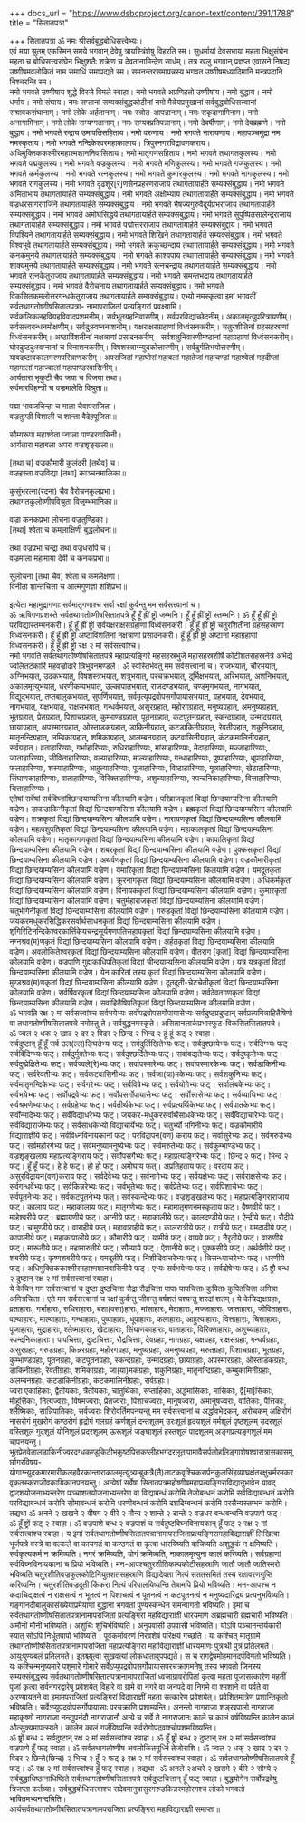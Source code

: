 +++
dbcs_url = "https://www.dsbcproject.org/canon-text/content/391/1788"
title = "सितातपत्रा"

+++
सितातपत्रा
ॐ नमः श्रीसर्वबुद्धबोधिसत्त्वेभ्यः।  
एवं मया श्रुतम् एकस्मिन् समये भगवान् देवेषु त्रायस्त्रिंशेषु विहरति स्म। सुधर्मायां देवसभायां महता भिक्षुसंघेन महता च बोधिसत्त्वसंघेन भिक्षुशतैः शक्रेण च देवतानामिन्द्रेण सार्धम्। तत्र खलु भगवान् प्रज्ञप्त एवासने निषद्य उष्णीषमवलोकितं नाम समाधिं समापद्यते स्म। समनन्तरसमापन्नस्य भगवत उष्णीषमध्यादिमानि मन्त्रपदानि निश्चरन्ति स्म।  
नमो भगवते उष्णीषाय शुद्धे विरजे विमले स्वाहा। नमो भगवते अप्रणिहतो उष्णीषाय। नमो बुद्धाय। नमो धर्माय। नमो संघाय। नमः सप्तानां सम्यक्संबुद्धकोटीनां नमो मैत्रेयप्रमुखानां सर्वबुद्धबोधिसत्त्वानां सश्रावकसंघानाम्। नमो लोके अर्हतानाम्। नमः स्त्रोत-आपन्नानाम्। नमः सकृदागामिनाम। नमो अनागामिनाम्। नमो लोके सम्यग्गतानाम्। नमः सम्यक्प्रतिपन्नानाम्। नमो देवर्षीणाम्। नमो देवब्रह्मणे। नमो बुद्धाय। नमो भगवते रुद्राय उमापतिसहिताय। नमो वरुणाय। नमो भगवते नारायणाय। महापञ्चमुद्रा नमः नमस्कृताय। नमो भगवते नन्दिकेश्वरमहाकालाय। त्रिपुरनगरविद्रावणकराय। अधिमुक्तिककश्मीरमहाश्मशाननिवासिताय। नमो मातृगणसहिताय। नमो भगवते तथागतकुलस्य। नमो भगवते पद्मकुलस्य। नमो भगवते वज्रकुलस्य। नमो भगवते मणिकुलस्य। नमो भगवते गजकुलस्य। नमो भगवते कर्मकुलस्य। नमो भगवते रत्नकुलस्य। नमो भगवते कुमारकुलस्य। नमो भगवते नागकुलस्य। नमो भगवते रागकुलस्य। नमो भगवते दृढशूर[र]णसेनप्रहरणराजाय तथागतायार्हते सम्यक्संबुद्धाय। नमो भगवते अमिताभाय तथागतायार्हते सम्यक्संबुद्धाय। नमो भगवते अक्षोभ्याय तथागतायार्हते सम्यक्संबुद्धाय। नमो भगवते वज्रधरसागरगर्जिने तथागतायार्हते सम्यक्संबुद्धाय। नमो भगवते भैषज्यगुरुवैदूर्यप्रभराजाय तथागतायार्हते सम्यक्‍संबुद्धाय। नमो भगवते अमोघसिद्धये तथागतायार्हते सम्यक्संबुद्धाय। नमो भगवते सुपुष्पितसालेन्द्रराजाय तथागतायार्हते सम्यक्संबुद्धाय। नमो भगवते पद्मोत्तरराजाय तथागतायार्हते सम्यक्संबुद्दाय। नमो भगवते विपश्यिने तथागतायार्हते सम्यक्संबुद्धाय। नमो भगवते शिखिने तथागतायार्हते सम्यक्संबुद्धाय। नमो भगवते विश्वभुवे तथागतायार्हते सम्यक्संबुद्धाय। नमो भगवते क्रकुच्छन्दाय तथागतायार्हते सम्यक्संबुद्धाय। नमो भगवते कनकमुनये तथागतायार्हते सम्यक्संबुद्धाय। नमो भगवते काश्यपाय तथागतायार्हते सम्यक्संबुद्धाय। नमो भगवते शाक्यमुनये तथागतायार्हते सम्यक्संबुद्धाय। नमो भगवते रत्नचन्द्राय तथागतायार्हते सम्यक्संबुद्धाय। नमो भगवते रत्नकेतुराजाय तथागतायार्हते सम्यक्संबुद्धाय। नमो भगवते समन्तभद्राय तथागतायार्हते सम्यक्संबुद्धाय। नमो भगवते वैरोचनाय तथागतायार्हते सम्यक्संबुद्धाय। नमो भगवते विकसितकमलोत्तरगन्धकेतुराजाय तथागतायार्हते सम्यक्संबुद्धाय। एभ्यो नमस्कृत्वा इमां भगवतीं सर्वतथागतोष्णीषसितातपत्रा- नामापराजितां प्रत्यङ्गिरां प्रवक्ष्यामि।  
सर्वकलिकलहविग्रहविवादप्रशमनीम्। सर्वभूतग्रहनिवारणीम्। सर्वपरविद्याच्छेदनीम्। अकालमृत्युपरित्रायणीम्। सर्वसत्त्वबन्धनमोक्षणीम्। सर्वदुःस्वप्ननाशनीम्। यक्षराक्षसग्रहाणां विध्वंसनकरीम्। चतुरशीतिनां ग्रहसहस्राणां विध्वंसनकरीम्। अष्टाविंशतीनां नक्षत्राणां प्रसादनकरीम्। सर्वशत्रुनिवारणीमष्टानां महाग्रहाणां विध्वंसनकरीम्। घोरदुष्टदुःस्वप्नानां च विनाशनकरीम्। विषशस्त्राग्न्युदकोत्तारणीम्। सर्वदुर्गतिभयोत्तरणीम्। यावदष्टावकालमरणपरित्राणकरीम्। अपराजितां महाघोरां महाबलां महातेजां महाचण्डां महाश्वेतां महदीप्तां महामालां महाज्वालां महापाण्डरवासिनीम्।  
आर्यतारा भृकुटी चैव जया च विजया तथा।  
सर्वमारविहन्त्री च वज्रमालेति विश्रुता॥

पद्मा भावजचिन्हा च माला चैवापराजिता।  
वज्रतुण्डी विशाली च शान्ता वैदेहपूजिता॥

सौम्यरूपा महाश्वेता ज्वाला पाण्डरवासिनी।  
आर्यतारा महाबला अपरा वज्रशृङ्खला॥

[तथा च] वज्रकौमारी कुलंदरी [तथैव] च।  
वज्रहस्ता वज्रविद्या [तथा] काञ्चनमालिका॥

कुसुंभरत्ना(रदना) चैव वैरोचनकुलप्रभा।  
तथागतकुलोष्णीषविश्रुता विजृम्भमानिका॥

वज्रा कनकप्रभा लोचना वज्रतुण्डिका।  
[तथा] श्वेता च कमलाक्षिणी बुद्धलोचना॥

तथा वज्रप्रभा चन्द्रा तथा वज्रधरापि च।  
वज्रमाला महामाया देवी च कनकप्रभा॥

सुलोचना [तथा चैव] श्वेता च कमलेक्षणा।  
विनीता शान्तचित्ता च आत्मगुणज्ञा शशिप्रभा॥

इत्येता महामुद्रागणाः सर्वमातृगणाश्च सर्वा रक्षां कुर्वन्तु मम सर्वसत्त्वानां च।  
ॐ ऋषिगणप्रशस्ते सर्वतथागतोष्णीषसितातपत्रे हूँ हूँ ह्रीं ष्ट्रों जम्भनि। हूँ हूँ ह्रीं ष्ट्रों स्तम्भनि। ॐ हूँ हूँ ह्रीं ष्ट्रो परविद्यास्तम्भनकरी। हूँ हूँ ह्रीं ष्ट्रों सर्वयक्षराक्षसग्रहाणां विध्वंसनकरी। हूँ हूँ ह्रीं ष्ट्रों चतुरशितीनां ग्रहसहस्राणां विध्वंसनकरी। हूँ हूँ ह्रीं ष्ट्रो अष्टाविंशतिनां नक्षत्राणां प्रसादनकरी। हूँ हूँ ह्रीं ष्ट्रो अष्टानां महाग्रहाणां विध्वंसनकरी। हूँ हूँ ह्रीं ष्ट्रों रक्ष २ मां सर्वसत्त्वांश्च।  
नमो भगवति सर्वतथागतोष्णीषसितातपत्रे महाप्रत्यङ्गिरे महसहस्रभुजे महासहस्रशीर्षे कोटीशतसहस्रनेत्रे अभेद्ये ज्वलितटंकारि महवज्रोदारे त्रिभुवनमण्डले। ॐ स्वस्तिर्भवतु मम सर्वसत्त्वानां च। राजभयात्, चौरभयात्, अग्निभयात्, उदकभयात्, विषशस्त्रभयात्, शत्रुभयात्, परचक्रभयात्, दुर्भिक्षभयात्, अरिभयात्, अशनिभयात्, अकालमृत्युभयात्, धरणीकम्पभयात्, उल्कापातभयात्, राजदण्डभयात्, चण्डमृगभयात्, नागभयात्, विद्युद्‍भयात्, तप्तबालुकभयात्, सुपर्णिभयात्, सर्वमृत्यूपद्रवोपसर्गोपायासभयात्, ग्रहभयात्, देवभयात्, नागभयात्, यक्षभयात्, राक्षसभयात्, गन्धर्वभयात्, असुरग्रहात्, महोरगग्रहात्, मनुष्यग्रहात्, अमनुष्यग्रहात्, भूतग्रहात्, प्रेतग्रहात्, पिशाचग्रहात्, कुम्भाण्डग्रहात्, पूतनग्रहात्, कटपूतनग्रहात्, स्कन्दग्रहात्, उन्मादग्रहात्, छायाग्रहात्, अपस्मारग्रहात्, ओस्ताडकग्रहात्, डाकिनीग्रहात्, कटडाकिनीग्रहात्, रेवतीग्रहात्, शकुनिग्रहात्, मातृनन्दिग्रहात्, लम्बिकाग्रहात्, शमिकाग्रहात्, आलम्बनग्रहात्, कटवासिनीग्रहात्, कंटकमालिनीग्रहात्, सर्वग्रहात्। व्रताहारिण्याः, गर्भाहारिण्याः, रुधिराहारिण्याः, मांसाहारिण्याः, मेदाहारिण्याः, मज्जाहारिण्याः, जाताहारिण्याः, जीविताहारिण्याः, वल्याहारिण्याः, माल्याहारिण्याः, गन्धाहारिण्याः, पुष्पाहारिण्याः, धूपाहारिण्याः, फलाहारिण्याः, शस्याहारिण्याः, आहुत्याहरिण्याः, पूजाहारिण्याः, विष्टाहारिण्याः, मूत्राहारिण्याः, खेटाहारिण्याः, सिंघाणकाहारिण्याः, वाताहारिण्याः, विरिक्ताहारिण्याः, अशुच्याहारिण्याः, स्पन्दनिकाहारिण्याः, वित्ताहारिण्याः, चित्ताहारिण्याः।  
एतेषां सर्वेषां सर्वविघ्नांश्छिन्दयाम्यसिना कीलयामि वज्रेण। परिव्राजकृतां विद्यां छिन्दयाम्यसिना कीलयामि वज्रेण। डाकडाकिनीकृतां विद्यां छिन्दयाम्यसिना कीलयामि वज्रेण। ब्रह्मकृतां विद्यां छिन्दयाम्यसिना कीलयामि वज्रेण। शक्रकृतां विद्यां छिन्दयाम्यसिना कीलयामि वज्रेण। नारायणकृतां विद्यां छिन्दयाम्यसिना कीलयामि वज्रेण। महापशुपतिकृतां विद्यां छिन्दयाम्यसिना कीलयामि वज्रेण। महाकालकृतां विद्यां छिन्दयाम्यसिना कीलयामि वज्रेण। मातृकागणकृतां विद्यां छिन्दयाम्यसिना कीलयामि वज्रेण। कापालिकृतां विद्यां छिन्दयाम्यसिना कीलयामि वज्रेण। शबरकृतां विद्यां छिन्दयाम्यसिना कीलयामि वज्रेण। पुक्कसकृतां विद्यां छिन्दयाम्यसिना कीलयामि वज्रेण। अथर्वणकृतां विद्यां छिन्दयाम्यसिना कीलयामि वज्रेण। वज्रकौमारीकृतां विद्यां छिन्दयाम्यसिना कीलयामि वज्रेण। यमारिकृतां विद्यां छिन्दयाम्यसिना किलयामि वज्रेण। यमदूतकृतां विद्यां छिन्दयाम्यसिना कीलयामि वज्रेण। क्रूरनागकृतां विद्यां छिन्दयाम्यसिना कीलयामि वज्रेण। अधिकर्मकृतां विद्यां छिन्दयाम्यसिना कीलयामि वज्रेण। विनायककृतां विद्यां छिन्दयाम्यसिना कीलयामि वज्रेण। कुमारकृतां विद्यां छिन्दयाम्यसिना कीलयामि वज्रेण। चतुर्महाराजकृतां विद्यां छिन्दयाम्यसिना कीलयामि वज्रेण। चतुर्भगिनीकृतां विद्यां छिन्दयाम्यसिना कीलयामि वज्रेण। गरुडकृतां विद्यां छिन्दयाम्यसिना कीलयामि वज्रेण। जयकरमधुकरसिद्धिकरसर्वार्थसाधनकृतां विद्यां छिन्दयाम्यसिना कीलयामि वज्रेण। शृंगिरिटिनन्दिकेश्वरकार्त्तिकेयचन्द्रसूर्यगणपतिसहायकृतां विद्यां छिन्दयाम्यसिना कीलयामि वज्रेण। नग्नश्रव(म)णकृतं विद्यां छिन्दयाम्यसिना कीलयामि वज्रेण। अर्हतकृतां विद्यां छिन्दयाम्यसिना कीलयामि वज्रेण। अवलोकितेश्वरकृतां विद्यां छिन्दयाम्यसिना कीलयामि वज्रेण। वीतराग [कृतां] विद्यां छिन्दयाम्यसिना कीलयामि वज्रेण। वज्रपाणि गुह्यकाधिपतिकृतां विद्यां चीन्दयाम्यसिना कीलयामि वज्रेण। यत्र यत्रकृतां विद्यां छिन्दयाम्यसिना कीलयामि वज्रेण। येन कारितां तस्य कृतां विद्यां छिन्दयाम्यसिना कीलयामि वज्रेण। मुण्डश्रव(म)णकृतां विद्यां छिन्दयाम्यसिना कीलयामि वज्रेण। दूतदूती-चेटचेतीकृतां विद्यां छिन्दयाम्यसिना कीलयामि वज्रेण। सर्वर्षिवरकृतां विद्यां छिन्दयाम्यसिना कीलयामि वज्रेण। सर्वदेवतगणकृतां विद्यां छिन्दयाम्यसिना कीलयामि वज्रेण। सर्वाहितैषिपतिकृतां विद्यां छिन्दयाम्यसिना कीलयामि वज्रेण।  
ॐ भगवति रक्ष २ मां सर्वसत्त्वांश्च सर्वभयेभ्यः सर्वोपद्रवोपसर्गोपायासेभ्यः सर्वदुष्टप्रदुष्टान् सर्वप्रत्यमित्राहितैषिणो वा तथागतोष्णीषसितातपत्रे नमोस्तु ते। सर्वबुद्धनमस्कृते। असितानलार्कप्रभास्फुट-विकसितसितातपत्रे।  
ॐ ज्वल २ धक २ खाद २ दर २ विदर २ छिन्द २ भिन्द २ हूं हूं फट् २ स्वाहा।  
सर्वदुष्टान् हूँ हूँ सर्व उल(ल्ल)ङ्घितेभ्यः फट्। सर्वदुर्लिखितेभ्यः फट्। सर्वदुश्छायेभ्यः फट्। सर्वदिग्भ्यः फट्। सर्वविदिग्भ्यः फट्। सर्वदुर्मुक्तेभ्यः फट्। सर्वदुश्छर्दितेभ्यः फट्। सर्वावद्यतेभ्यः फट्। सर्वदुष्कृतेभ्यः फट्। सर्वदुष्प्रेक्षितेभ्यः फट्। सर्वज्वले(रे)भ्यः फट्। सर्वापस्मारेभ्यः फट्। सर्वापस्मारकेभ्यः फट्। सर्वडाकिनीभ्यः फट्। सर्वरेवतीभ्यः फट्। सर्वकटवासिनीभ्यः फट्। सर्वजा(या)मकेभ्यः फट्। सर्वशकुनिभ्यः फट्। सर्वमातृनन्दिकेभ्यः फट्। सर्वगरेभ्यः फट्। सर्वविषेभ्यः फट्। सर्वयोगेभ्यः फट्। सर्वालंबकेभ्यः फट्। सर्वभयेभ्यः फट्। सर्वोपद्रवेभ्यः फट्। सर्वोपसर्गोपायासेभ्यः फट्। सर्वोत्त्रासेभ्यः फट्। सर्वव्याधिभ्यः फट्। सर्वश्रमणेभ्यः फट्। सर्वग्रहेभ्यः फट्। सर्वतीर्थकेभ्यः फट्। सर्वप्रत्यर्थिकेभ्यः फट्। सर्वपातकेभ्यः फट्। सर्वोन्मादेभ्यः फट्। सर्वविद्याधरेभ्यः फट्। जयकर-मधुकरसर्वार्थसाधकेभ्यः फट्। सर्वविद्याचारेभ्यः फट्। सर्वविद्याराजेभ्यः फट्। सर्वसाधकेभ्यो विद्याचार्येभ्यः फट्। चतुर्भ्यो भगिनीभ्यः फट्। वज्रकौमारीये विद्याराज्ञीये फट्। सर्वविध्नविनायकानां फट्। परविद्रापन(वण) कराय फट्। सर्वासुरेभ्यः फट्। सर्वगरुडेभ्यः फट्। सर्वमहोरगेभ्यः फट्। सर्वमनुष्यामनुष्येभ्यः फट्। सर्वमरुतेभ्यः फट्। सर्वकुम्भाण्डेभ्य फट्। वज्रशृङ्खलाय महाप्रत्यङ्गिराय फट्। सर्वोपसर्गेभ्यः फट्। महाप्रत्यङ्गिरेभ्यः फट्। छिन्द २ फट्। भिन्द २ फट्। हूँ हूँ फट्। हे हे फट्। हो हो फट्। अमोघाय फत्। अप्रतिहताय फट्। वरदाय फट्। असुरविद्रायन(वण)कराय फट्। सर्वदेवेभ्यः फट्। सर्वनागेभ्यः फट्। सर्वयक्षेभ्यः फट्। सर्वराक्षसेभ्यः फट्। सर्वगन्धर्वेभ्यः फट्। सर्वकिन्नरेभ्यः फट्। सर्वभूतेभ्यः फट्। सर्वप्रेतेभ्यः फट्। सर्वपिशाचेभ्यः फट्। सर्वपूतनेभ्यः फट्। सर्वकटपूतनेभ्यः फत्। सर्वस्कन्देभ्यः फट्। वज्रशृङ्खलेभ्य फट्। महाप्रत्यङ्गिराराजाय फट्। कालाय फट्। महाकालाय फट्। मातृगणेभ्यः फट्। महामातृगणनमस्कृताय फट्। वैष्णवीये फट्। माहेश्वरीये फट्। ब्रह्मायणीये फट्। अग्नीये फट्। महाकालीये फट्। कालदण्डीये फट्। ऐन्द्रीये फट्। रौद्रीये फट्। चामुण्डीये फट्। वाराहीये फत्। महावाराहीये फट्। कालरात्रीये फट्। रात्रीये फट्। यमदाढीये फट्। कापालीये फट्। महाकापालीये फट्। कौमारीये फट्। यामीये फट्। वायवे फट्। नैरृतीये फट्। वारुणीये फट्। मारूतीये फट्। महामारुतीये फट्। सौम्याये फट्। ऐशानीये फट्। पुक्कसीये फट्। अर्थर्वणीये फट्। शबरीये फट्। कृष्णशबरीये फट्। यमदूतीये फट्। निशीदिवाचरेभ्यः फट्। त्रिसन्ध्याचरेभ्यः फट्। धरणीये फट्। अधिमुक्तिककाश्मीरमहाश्मशानवासिनीये फट्। एभ्यः सर्वभयेभ्यः फट्। सर्वदोषेभ्यः फट्। ॐ ष्ट्रौ बन्ध २ दुष्टान् रक्ष २ मां सर्वसत्त्वानां स्वाहा।  
ये केचिन् मम सर्वसत्त्वानां च दुष्टा दुष्टचित्ता रौद्रा रौद्रचित्ता पापाः पापचित्ताः कुपिताः कुपितचित्ता अमित्रा अमित्रचित्ता। एते मम सर्वसत्त्वानां च रक्षां कुर्वन्तु जीवन्तु वर्षशतं पश्यन्तु शरदां शतम्। ये केचिद्यक्षग्रहाः, व्रताहाराः, गर्भाहाराः, रुधिराहाराः, बंशा(वसा)हाराः, मांसाहारः, मेदाहाराः, मज्जाहाराः, जाताहाराः, जीविताहाराः, वल्याहाराः, माल्याहाराः, गन्धाहाराः, पुष्पाहाराः, धूपाहाराः, फलाहाराः, आहुत्याहाराः, वित्ताहाराः, चित्ताहाराः, पूजाहाराः, मुद्राहाराः, श्लेष्माहाराः, खेटाहाराः, सिंघाणकाहाराः, वाताहाराः, विरिक्ताहाराः, अशुच्याहाराः, स्पन्दनिकाहाराः। पापचित्ताः, दुष्टचित्ताः, रौद्रचित्ताः, देवग्रहाः, नागग्रहाः, यक्षग्रहाः, राक्षसग्रहाः, गन्धर्वग्रहाः, असुरग्रहाः, गरुडग्रहाः, किन्नरग्रहाः, महोरगग्रहाः, मनुष्यग्रहाः, अमनुष्यग्रहाः, मरुतग्रहाः, पिशाचग्रहाः, भूतग्रहाः, कुम्भाण्डग्रहाः, पूतनग्रहाः, कटपूतनग्रहाः, स्कन्दग्रहाः, उन्मादग्रहाः, छायाग्रहाः, अपस्मारग्रहाः, ओस्ताडकग्रहाः, डाकिनीग्रहाः, रेवतीग्रहाः, शमिकाग्रहाः, जा(या)मकग्रहाः, शकुनिग्रहाः, मातृनन्दिग्रहाः, कम्बुकामिनीग्रहाः, अलम्बनग्रहाः, कटडाकिनीग्रहाः, कंटकमालिनीग्रहाः, सर्वग्रहाः।  
ज्वरा एकाहिकाः, द्वैतीयकाः, त्रैतीयकाः, चातुर्थिकाः, सप्ताहिकाः, अर्द्धमासिकाः, मासिकाः, द्वै[मा]सिकाः, मौहूर्त्तिकाः, नित्यज्वराः, विषमज्वराः, प्रेतज्वराः, पिशाचज्वराः, मानुषज्वराः, अमानुषज्वराः, वातिकाः, पैत्तिकाः, श्लैष्मिकाः, सान्निपातिकाः, सर्वज्वराः शिरोवर्तिमपनयन्तु मम सर्वसत्त्वानां च अर्द्धावभेदकम्, अरोचकम् अक्षिरोगं नासरोगं मुखरोगं कण्ठरोगं हृद्रोगं गलग्रहं कर्णशूलं दन्तशूलम् उरःशूलं हृदयशूलं मर्मशूलं  पृष्ठशूलम् उदरशूलं वस्तिशूलं गुदशूलं योनिशूलं प्रदरशूलम् ऊरूशूलं जङ्घाशूलं हस्तशूलं पादशूलम् अङ्गप्रत्यङ्गशूलं मम चापनयन्तु।  
भूतप्रेतवेतालडाकिनीज्वरदग्धकण्डूकिटीभकुष्टपित्तकप्लीहभगंदरलूतापामावैसर्पलोहलिङ्गाशेषश्वासत्रासकासमूर्छागरविषय-
योगाग्न्युदकमारमारीकलहवैरकान्ताराकालमृत्युत्र्यम्बुकत्रै(तै)लाटकवृश्चिकसर्पनकुलसिंहव्याघ्रर्क्षतरक्षुचर्मरमकरवृकतस्कराजीवकायिकानपनयन्तु। अन्येषां सर्वेषां सितातपत्रमहोष्णीषमहाप्रत्यङ्गिराविद्यानुभावेन यावद् द्वादशयोजनाभ्यन्तरेण पञ्चाशतयोजनाभ्यन्तरेण वा विद्याबन्धं करोमि तेजोबन्धनं करोमि सर्वविद्याबन्धनं करोमि परविद्याबन्धनं करोमि सीमाबन्धनं करोमि धरणीबन्धनं करोमि दशदिग्बन्धनं करोमि परसैन्यस्तम्भनं करोमि। तद्यथा ॐ अनने २ खखने २ वीषम २ वीरे २ मौन्य २ शान्ते २ दान्ते २ वज्रधर बन्धबन्धनि वज्रपाणे फट्।  
ॐ हूँ ष्ट्रों फट् २ स्वाहा। ॐ वज्रपाशे बन्ध २ वज्रपाशं च सर्वदुष्टविघ्नविनायकान् हूँ फट् २ रक्ष २ मां सर्वसत्त्वांश्च स्वाहा। य इमां सर्वतथागतोष्णीषसितातपत्रानामापराजिताप्रत्यङ्गिरामहाविद्याराज्ञीं लिखित्वा भूर्जपत्रे वस्त्रे वा वल्कले वा कायगतं वा कण्ठगतं वा कृत्वा धारयिष्यति वाचिष्यति अशुद्धकं न क्षमिष्यति। सर्वकृत्यकर्म न क्रमिष्यति। नगरं क्रमिष्यति, योगं क्रमिष्यति, नाकालमृत्युना कालं करिष्यति। सर्वग्रहाणां सर्वविघ्नविनायकानां च प्रियो भविष्यति। मन-आपश्चतुरशीतिकल्पकोटीसहस्राणि जातौ जातौ जातिस्मरो भविष्यति चतुरशीतिवज्रकुलकोटिनियुतशतसहस्राणि विद्यादेवता नित्यं सततसमितं तस्य रक्षावरणगुप्तिं करिष्यन्ति। चतुरशीतिवज्रदूती किंकरा नित्यं परिपालयिष्यन्ति तेषामपि प्रियो भविष्यति। मन-आपश्च न कदाचिद्यक्षत्वं न राक्षसत्वं न भूतत्वं न पिशाचत्वं न पूतनत्वं न कटपूतनत्वं न मनुष्यदारिद्र्यं प्रत्यनुभविष्यति। गङ्गानदीबालुकासंख्येयाप्रमेयाणां बुद्धानां भगवतां पुण्यस्कन्धेन समन्वागतो भविष्यति। इमां च सर्वतथागतोष्णीषसितातपत्रानामापराजितां प्रत्यङ्गिरां महविद्याराज्ञीं धारयमाण अब्रह्मचारी ब्रह्मचारी भविष्यति। अमौनी मौनी भविष्यति। अशुचिः शुचिर्भविष्यति। अनुपवासी उपवासी भविष्यति। योऽपि पञ्चानन्तर्यकारी स्यात् सोऽपि निर्धूतपापो भविष्यति। पूर्वकर्मावरणं निरवशेषं परिक्षयं गच्छति। यः कश्चित् मातृग्रामे तथागतोष्णीषसितातपत्रानामापराजिता महाप्रत्यङ्गिरा महाविद्याराज्ञीं धारयमाणः पुत्रार्थी पुत्रं प्रतिलभते। आयुःपुण्यबलं प्रतिलभते। इतश्च्युत्वा सुखवत्यां लोकधातावुपपद्यते। स च रागद्वेषमोहमानदर्पविगतो भविष्यति। यः कश्चिन्मनुष्यमारे पशुमारे गोमारे सर्वेऽप्युपद्रवोपसर्गोपायासपरचक्रागमनेषु तस्य भगवतो जिनस्य सम्यक्संबुद्धस्य सर्वतथागतोष्णीषसितातपत्रानामापराजितां ध्वजाग्रावरोपितां कृत्वा महता पूजासत्कारेण महतीं पूजां कृत्वा सर्वनगरद्वारेषु प्रवेशयेत् विहारे वा ग्रामे वा नगरे वा जनपदे वा निगमे वा श्मशाने वा पर्वते वा अरण्यायतने वा इमामपराजितां प्रत्यङ्गिरां विद्याराज्ञीं महता सत्कारेण प्रवेशयेत्। प्रवेशितमात्रेण प्रशान्तिकृतो भविष्यति। सर्वेऽप्युपद्रवोपसर्गोपायासाः परचक्राणि प्रशाम्यन्ति। अनन्तो नागराजा शङ्खपालो नागराजा महाकृष्णो नागराजा नन्द्युपनंदौ नागराजानौ अन्ये च सर्वे ते नागराजानः काले च कालं वर्षयिष्यन्ति कालेन कालं औत्सुक्यमापत्स्यते। कालेन कालं गर्जयिष्यन्ति सर्वरोगोपद्रवांश्चोपशमयिष्यन्ति।  
ॐ ष्ट्रों बन्ध २ सर्वदुष्टान् रक्ष २ मां सर्वसत्त्वांश्च स्वाहा। ॐ हूँ ष्ट्रों बन्ध २ दुष्टान् रक्ष २ मां सर्वसत्त्वांश्च वज्रपाणे हूँ फट् स्वाहा। ॐ सर्वतथागतोष्णीष अवलोकितमूर्ध्नि तेजोराशि। ॐ ज्वल २ धक् २ खाद २ दर २ विदर २ छिन्ते(छिन्द) २ भिन्द २ हूँ २ फट् ३ रक्ष २ मां सर्वसत्त्वांश्च स्वाहा। ॐ सर्वतथागतोष्णीषसितातपत्रे हूँ फट्। ॐ रक्ष २ मां सर्वसत्त्वांश्च हूँ फट् स्वाहा। तद्यथा- ॐ अनले २अचरे २ खसमे २ वीरे २ सौम्ये २ सर्वबुद्धाधिष्ठानाधिष्ठिते सर्वतथागतोष्णीषसितातपत्रे सर्वदुष्टचित्तान् हूँ फट् स्वाहा। बुद्धयोगेन सर्वोपद्रवेषु त्रिजप्ता कर्तव्या। सर्वबुद्धबोधिसत्त्वाश्च सदेवमानुषासुरगरुडकिन्नरमहोरगश्च लोको भगवतो भाषितमभ्यनन्दन्निति।  
आर्यसर्वतथागतोष्णीषसितातपत्रानामपराजिता प्रत्यङ्गिरा
महाविद्याराज्ञी समाप्ता॥

